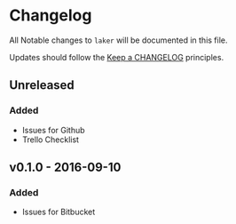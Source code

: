 # Changelog

All Notable changes to `laker` will be documented in this file.

Updates should follow the [Keep a CHANGELOG](http://keepachangelog.com/) principles.

## Unreleased

### Added
- Issues for Github
- Trello Checklist

## v0.1.0 - 2016-09-10

### Added
- Issues for Bitbucket
